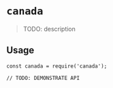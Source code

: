 # `canada`

> TODO: description

## Usage

```
const canada = require('canada');

// TODO: DEMONSTRATE API
```
